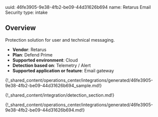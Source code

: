 uuid: 46fe3905-9e38-4fb2-be09-44d31626b694
name: Retarus Email Security
type: intake

## Overview

Protection solution for user and technical messaging.

- **Vendor**: Retarus
- **Plan**: Defend Prime
- **Supported environment**: Cloud 
- **Detection based on**: Telemetry / Alert
- **Supported application or feature**: Email gateway


{!_shared_content/operations_center/integrations/generated/46fe3905-9e38-4fb2-be09-44d31626b694_sample.md!}

{!_shared_content/integration/detection_section.md!}


{!_shared_content/operations_center/integrations/generated/46fe3905-9e38-4fb2-be09-44d31626b694.md!}
